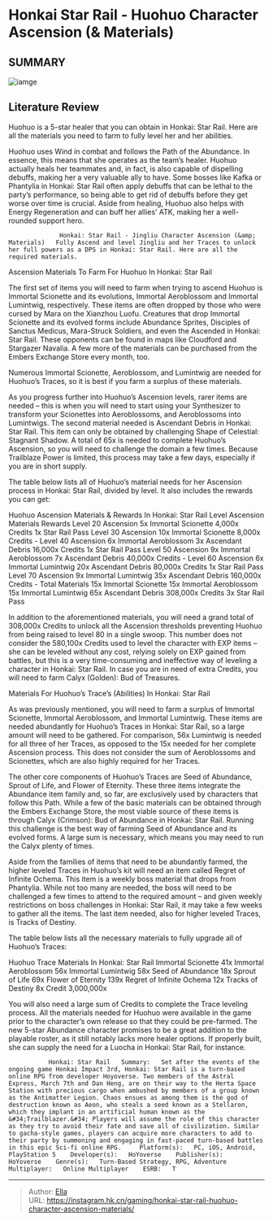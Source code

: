 # Honkai Star Rail - Huohuo Character Ascension (&amp; Materials)


## SUMMARY 

![iamge](https://static1.srcdn.com/wordpress/wp-content/uploads/2023/11/honkai-star-rail-huohuo-ascension-materials-traces-farming.jpg)

## Literature Review

Huohuo is a 5-star healer that you can obtain in Honkai: Star Rail. Here are all the materials you need to farm to fully level her and her abilities.





Huohuo uses Wind in combat and follows the Path of the Abundance. In essence, this means that she operates as the team’s healer. Huohuo actually heals her teammates and, in fact, is also capable of dispelling debuffs, making her a very valuable ally to have. Some bosses like Kafka or Phantylia in Honkai: Star Rail often apply debuffs that can be lethal to the party’s performance, so being able to get rid of debuffs before they get worse over time is crucial. Aside from healing, Huohuo also helps with Energy Regeneration and can buff her allies’ ATK, making her a well-rounded support hero.




                  Honkai: Star Rail - Jingliu Character Ascension (&amp; Materials)   Fully Ascend and level Jingliu and her Traces to unlock her full powers as a DPS in Honkai: Star Rail. Here are all the required materials.   


 Ascension Materials To Farm For Huohuo In Honkai: Star Rail 
         

The first set of items you will need to farm when trying to ascend Huohuo is Immortal Scionette and its evolutions, Immortal Aeroblossom and Immortal Lumintwig, respectively. These items are often dropped by those who were cursed by Mara on the Xianzhou Luofu. Creatures that drop Immortal Scionette and its evolved forms include Abundance Sprites, Disciples of Sanctus Medicus, Mara-Struck Soldiers, and even the Ascended in Honkai: Star Rail. These opponents can be found in maps like Cloudford and Stargazer Navalia. A few more of the materials can be purchased from the Embers Exchange Store every month, too.






Numerous Immortal Scionette, Aeroblossom, and Lumintwig are needed for Huohuo’s Traces, so it is best if you farm a surplus of these materials.




As you progress further into Huohuo’s Ascension levels, rarer items are needed – this is when you will need to start using your Synthesizer to transform your Scionettes into Aeroblossoms, and Aeroblossoms into Lumintwigs. The second material needed is Ascendant Debris in Honkai: Star Rail. This item can only be obtained by challenging Shape of Celestial: Stagnant Shadow. A total of 65x is needed to complete Huohuo’s Ascension, so you will need to challenge the domain a few times. Because Trailblaze Power is limited, this process may take a few days, especially if you are in short supply.

The table below lists all of Huohuo’s material needs for her Ascension process in Honkai: Star Rail, divided by level. It also includes the rewards you can get:




 Huohuo Ascension Materials &amp; Rewards In Honkai: Star Rail   Level Ascension  Materials  Rewards   Level 20 Ascension    5x Immortal Scionette   4,000x Credits       1x Star Rail Pass      Level 30 Ascension    10x Immortal Scionette   8,000x Credits     -   Level 40 Ascension    6x Immortal Aeroblossom   3x Ascendant Debris   16,000x Credits       1x Star Rail Pass      Level 50 Ascension    9x Immortal Aeroblossom   7x Ascendant Debris   40,000x Credits     -   Level 60 Ascension    6x Immortal Lumintwig   20x Ascendant Debris   80,000x Credits       1x Star Rail Pass      Level 70 Ascension    9x Immortal Lumintwig   35x Ascendant Debris   160,000x Credits     -   Total Materials    15x Immortal Scionette   15x Immortal Aeroblossom   15x Immortal Lumintwig   65x Ascendant Debris   308,000x Credits       3x Star Rail Pass      



In addition to the aforementioned materials, you will need a grand total of 308,000x Credits to unlock all the Ascension thresholds preventing Huohuo from being raised to level 80 in a single swoop. This number does not consider the 580,100x Credits used to level the character with EXP items – she can be leveled without any cost, relying solely on EXP gained from battles, but this is a very time-consuming and ineffective way of leveling a character in Honkai: Star Rail. In case you are in need of extra Credits, you will need to farm Calyx (Golden): Bud of Treasures.






 Materials For Huohuo’s Trace’s (Abilities) In Honkai: Star Rail 
          

As was previously mentioned, you will need to farm a surplus of Immortal Scionette, Immortal Aeroblossom, and Immortal Lumintwig. These items are needed abundantly for Huohuo’s Traces in Honkai: Star Rail, so a large amount will need to be gathered. For comparison, 56x Lumintwig is needed for all three of her Traces, as opposed to the 15x needed for her complete Ascension process. This does not consider the sum of Aeroblossoms and Scionettes, which are also highly required for her Traces.

The other core components of Huohuo’s Traces are Seed of Abundance, Sprout of Life, and Flower of Eternity. These three items integrate the Abundance item family and, so far, are exclusively used by characters that follow this Path. While a few of the basic materials can be obtained through the Embers Exchange Store, the most viable source of these items is through Calyx (Crimson): Bud of Abundance in Honkai: Star Rail. Running this challenge is the best way of farming Seed of Abundance and its evolved forms. A large sum is necessary, which means you may need to run the Calyx plenty of times.




Aside from the families of items that need to be abundantly farmed, the higher leveled Traces in Huohuo’s kit will need an item called Regret of Infinite Ochema. This item is a weekly boss material that drops from Phantylia. While not too many are needed, the boss will need to be challenged a few times to attend to the required amount – and given weekly restrictions on boss challenges in Honkai: Star Rail, it may take a few weeks to gather all the items. The last item needed, also for higher leveled Traces, is Tracks of Destiny.

The table below lists all the necessary materials to fully upgrade all of Huohuo’s Traces:

 Huohuo Trace Materials In Honkai: Star Rail   Immortal Scionette    41x      Immortal Aeroblossom    56x      Immortal Lumintwig    58x      Seed of Abundance    18x      Sprout of Life    69x      Flower of Eternity    139x      Regret of Infinite Ochema    12x      Tracks of Destiny    8x      Credit    3,000,000x      






You will also need a large sum of Credits to complete the Trace leveling process. All the materials needed for Huohuo were available in the game prior to the character’s own release so that they could be pre-farmed. The new 5-star Abundance character promises to be a great addition to the playable roster, as it still notably lacks more healer options. If properly built, she can supply the need for a Luocha in Honkai: Star Rail, for instance.

               Honkai: Star Rail   Summary:   Set after the events of the ongoing game Honkai Impact 3rd, Honkai: Star Rail is a turn-based online RPG from developer Hoyoverse. Two members of the Astral Express, March 7th and Dan Heng, are on their way to the Herta Space Station with precious cargo when ambushed by members of a group known as the Antimatter Legion. Chaos ensues as among them is the god of destruction known as Aeon, who steals a seed known as a Stellaron, which they implant in an artificial human known as the &#34;Trailblazer.&#34; Players will assume the role of this character as they try to avoid their fate and save all of civilization. Similar to gacha-style games, players can acquire more characters to add to their party by summoning and engaging in fast-paced turn-based battles in this epic Sci-fi online RPG.     Platform(s):   PC, iOS, Android, PlayStation 5    Developer(s):   HoYoverse    Publisher(s):   HoYoverse    Genre(s):   Turn-Based Strategy, RPG, Adventure    Multiplayer:   Online Multiplayer    ESRB:   T      

---

> Author: [Ella](https://instagram.hk.cn/)  
> URL: https://instagram.hk.cn/gaming/honkai-star-rail-huohuo-character-ascension-materials/  


